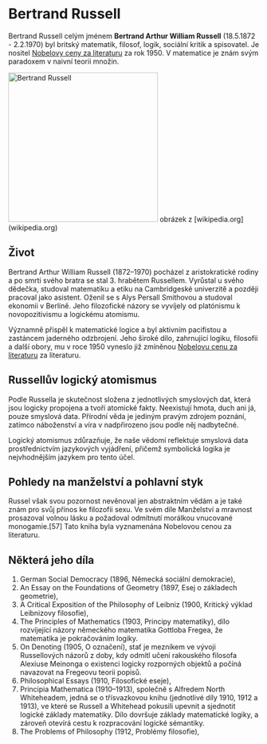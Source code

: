 # Bertrand Russell
Bertrand Russell celým jménem **Bertrand Arthur William Russell** (18.5.1872 - 2.2.1970) byl britský matematik, filosof, logik, sociální kritik a spisovatel. Je nositel [Nobelovy ceny za literaturu](https://cs.wikipedia.org/wiki/Nobelova_cena_za_literaturu) za rok 1950. V matematice je znám svým paradoxem v naivní teorii množin.

<img src="https://upload.wikimedia.org/wikipedia/commons/9/9b/Honourable_Bertrand_Russell.jpg" alt="Bertrand Russell" width="300"/>
obrázek z [wikipedia.org](wikipedia.org)

## Život
Bertrand Arthur William Russell (1872–1970) pocházel z aristokratické rodiny a po smrti svého bratra se stal 3. hrabětem Russellem. Vyrůstal u svého dědečka, studoval matematiku a etiku na Cambridgeské univerzitě a později pracoval jako asistent. Oženil se s Alys Persall Smithovou a studoval ekonomii v Berlíně. Jeho filozofické názory se vyvíjely od platónismu k novopozitivismu a logickému atomismu. 

Významně přispěl k matematické logice a byl aktivním pacifistou a zastáncem jaderného odzbrojení. Jeho široké dílo, zahrnující logiku, filosofii a další obory, mu v roce 1950 vyneslo již zmíněnou [Nobelovu cenu za literaturu](https://cs.wikipedia.org/wiki/Nobelova_cena_za_literaturu) za literaturu.

## Russellův logický atomismus
Podle Russella je skutečnost složena z jednotlivých smyslových dat, která jsou logicky propojena a tvoří atomické fakty. Neexistují hmota, duch ani já, pouze smyslová data. Přírodní věda je jediným pravým zdrojem poznání, zatímco náboženství a víra v nadpřirozeno jsou podle něj nadbytečné. 

Logický atomismus zdůrazňuje, že naše vědomí reflektuje smyslová data prostřednictvím jazykových vyjádření, přičemž symbolická logika je nejvhodnějším jazykem pro tento účel.

## Pohledy na manželství a pohlavní styk
Russel však svou pozornost nevěnoval jen abstraktním vědám a je také znám pro svůj přínos ke filozofii sexu. Ve svém díle Manželství a mravnost prosazoval volnou lásku a požadoval odmítnutí morálkou vnucované monogamie.[57] Tato kniha byla vyznamenána Nobelovou cenou za literaturu.

## Některá jeho díla
1. German Social Democracy (1896, Německá sociální demokracie),
2. An Essay on the Foundations of Geometry (1897, Esej o základech geometrie),
3. A Critical Exposition of the Philosophy of Leibniz (1900, Kritický výklad Leibnizovy filosofie),
4. The Principles of Mathematics (1903, Principy matematiky), dílo rozvíjející názory německého matematika Gottloba Fregea, že matematika je pokračováním logiky.
5. On Denoting (1905, O označení), stať je mezníkem ve vývoji Russellových názorů z doby, kdy odmítl učení rakouského filosofa Alexiuse Meinonga o existenci logicky rozporných objektů a počíná navazovat na Fregeovu teorii popisů.
6. Philosophical Essays (1910, Filosofické eseje),
7. Principia Mathematica (1910–1913), společně s Alfredem North Whiteheadem, jedná se o třísvazkovou knihu (jednotlivé díly 1910, 1912 a 1913), ve které se Russell a Whitehead pokusili upevnit a sjednotit logické základy matematiky. Dílo dovršuje základy matematické logiky, a zároveň otevírá cestu k rozpracování logické sémantiky.
8. The Problems of Philosophy (1912, Problémy filosofie),
